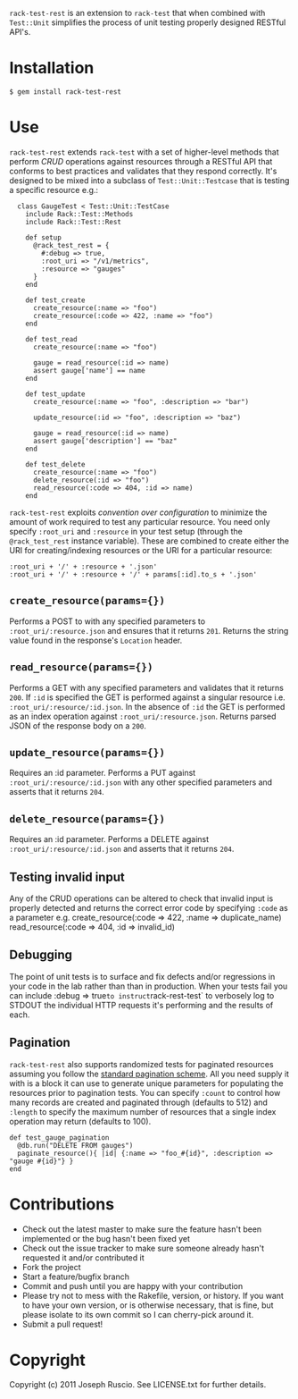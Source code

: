 `rack-test-rest` is an extension to `rack-test` that when combined with
`Test::Unit` simplifies the process of unit testing properly
designed RESTful API's.

# Installation
    $ gem install rack-test-rest

# Use

`rack-test-rest` extends `rack-test` with a set of higher-level methods that
perform _CRUD_ operations against resources through a RESTful API that conforms
to best practices and validates that they respond correctly.
It's designed to be mixed into a subclass of `Test::Unit::Testcase`
that is testing a specific resource e.g.:

      class GaugeTest < Test::Unit::TestCase
        include Rack::Test::Methods
        include Rack::Test::Rest

        def setup
          @rack_test_rest = {
            #:debug => true,
            :root_uri => "/v1/metrics",
            :resource => "gauges"
          }
        end

        def test_create
          create_resource(:name => "foo")
          create_resource(:code => 422, :name => "foo")
        end

        def test_read
          create_resource(:name => "foo")

          gauge = read_resource(:id => name)
          assert gauge['name'] == name
        end

        def test_update
          create_resource(:name => "foo", :description => "bar")

          update_resource(:id => "foo", :description => "baz")

          gauge = read_resource(:id => name)
          assert gauge['description'] == "baz"
        end

        def test_delete
          create_resource(:name => "foo")
          delete_resource(:id => "foo")
          read_resource(:code => 404, :id => name)
        end

`rack-test-rest` exploits _convention over configuration_ to minimize the amount of work
required to test any particular resource. You need only specify `:root_uri` and `:resource`
in your test setup (through the `@rack_test_rest` instance variable). These are combined
to create either the URI for creating/indexing resources or the URI for a particular resource:

    :root_uri + '/' + :resource + '.json'
    :root_uri + '/' + :resource + '/' + params[:id].to_s + '.json'

## `create_resource(params={})`

Performs a POST to with any specified parameters to `:root_uri/:resource.json`
and ensures that it returns `201`. Returns the string value found in the response's
`Location` header.

## `read_resource(params={})`

Performs a GET with any specified parameters and validates that it returns `200`.
If `:id` is specified the GET is performed against a singular resource i.e.
`:root_uri/:resource/:id.json`. In the absence of `:id` the GET is performed
as an index operation against `:root_uri/:resource.json`. Returns parsed
JSON of the response body on a `200`.

## `update_resource(params={})`

Requires an :id parameter. Performs a PUT against `:root_uri/:resource/:id.json`
with any other specified parameters and asserts that it returns `204`.

## `delete_resource(params={})`

Requires an :id parameter. Performs a DELETE against `:root_uri/:resource/:id.json`
and asserts that it returns `204`.

## Testing invalid input

Any of the CRUD operations can be altered to check that invalid input is properly
detected and returns the correct error code by specifying `:code` as a parameter
e.g.
    create_resource(:code => 422, :name => duplicate_name)
    read_resource(:code => 404, :id => invalid_id)

## Debugging
The point of unit tests is to surface and fix defects and/or regressions in your code
in the lab rather than than in production. When your tests fail you can include
:debug => true` to instruct `rack-rest-test` to verbosely log to STDOUT the individual
HTTP requests it's performing and the results of each.

## Pagination
`rack-test-rest` also supports randomized tests for paginated resources assuming you follow
the [standard pagination scheme](http://dev.librato.com/v1/pagination). All you need supply it
with is a block it can use to generate unique parameters for populating the resources prior
to pagination tests. You can specify `:count` to control how many records are created and
paginated through (defaults to 512) and `:length` to specify the maximum number of resources
that a single index operation may return (defaults to 100).

    def test_gauge_pagination
      @db.run("DELETE FROM gauges")
      paginate_resource(){ |id| {:name => "foo_#{id}", :description => "gauge #{id}"} }
    end

# Contributions

* Check out the latest master to make sure the feature hasn't been implemented or the bug hasn't been fixed yet
* Check out the issue tracker to make sure someone already hasn't requested it and/or contributed it
* Fork the project
* Start a feature/bugfix branch
* Commit and push until you are happy with your contribution
* Please try not to mess with the Rakefile, version, or history. If you want to have your own version, or is otherwise necessary, that is fine, but please isolate to its own commit so I can cherry-pick around it.
* Submit a pull request!

# Copyright

Copyright (c) 2011 Joseph Ruscio. See LICENSE.txt for
further details.
